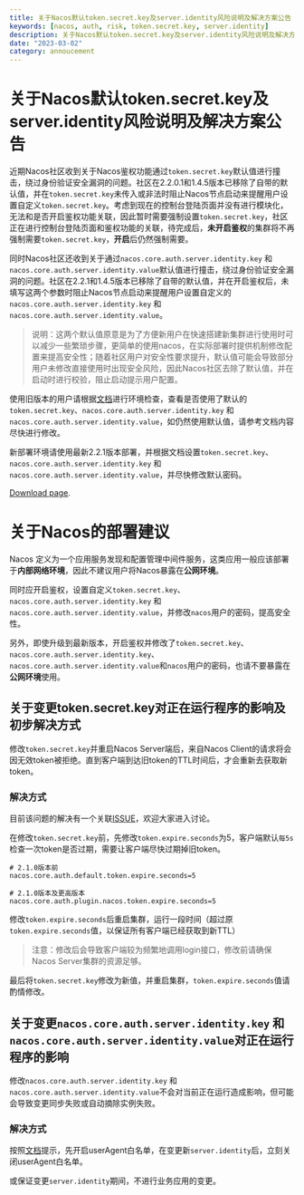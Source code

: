 ```yaml
---
title: 关于Nacos默认token.secret.key及server.identity风险说明及解决方案公告
keywords: [nacos, auth, risk, token.secret.key, server.identity]
description: 关于Nacos默认token.secret.key及server.identity风险说明及解决方案公告
date: "2023-03-02"
category: annoucement
---
```


# 关于Nacos默认token.secret.key及server.identity风险说明及解决方案公告

近期Nacos社区收到关于Nacos鉴权功能通过`token.secret.key`默认值进行撞击，绕过身份验证安全漏洞的问题。社区在2.2.0.1和1.4.5版本已移除了自带的默认值，并在`token.secret.key`未传入或非法时阻止Nacos节点启动来提醒用户设置自定义`token.secret.key`。考虑到现在的控制台登陆页面并没有进行模块化，无法和是否开启鉴权功能关联，因此暂时需要强制设置`token.secret.key`，社区正在进行控制台登陆页面和鉴权功能的关联，待完成后，**未开启鉴权**的集群将不再强制需要`token.secret.key`，**开启**后仍然强制需要。

同时Nacos社区还收到关于通过`nacos.core.auth.server.identity.key` 和 `nacos.core.auth.server.identity.value`默认值进行撞击，绕过身份验证安全漏洞的问题。社区在2.2.1和1.4.5版本已移除了自带的默认值，并在开启鉴权后，未填写这两个参数时阻止Nacos节点启动来提醒用户设置自定义的`nacos.core.auth.server.identity.key` 和 `nacos.core.auth.server.identity.value`。

> 说明：这两个默认值原意是为了方便新用户在快速搭建新集群进行使用时可以减少一些繁琐步骤，更简单的使用nacos，在实际部署时提供机制修改配置来提高安全性；随着社区用户对安全性要求提升，默认值可能会导致部分用户未修改直接使用时出现安全风险，因此Nacos社区去除了默认值，并在启动时进行校验，阻止启动提示用户配置。

使用旧版本的用户请根据[文档](https://nacos.io/zh-cn/docs/v2/guide/user/auth.html)进行环境检查，查看是否使用了默认的`token.secret.key`、`nacos.core.auth.server.identity.key` 和 `nacos.core.auth.server.identity.value`，如仍然使用默认值，请参考文档内容尽快进行修改。

新部署环境请使用最新2.2.1版本部署，并根据文档设置`token.secret.key`、`nacos.core.auth.server.identity.key` 和 `nacos.core.auth.server.identity.value`，并尽快修改默认密码。

[Download page](https://github.com/alibaba/nacos/releases/tag/2.2.1).

# 关于Nacos的部署建议

Nacos 定义为一个应用服务发现和配置管理中间件服务，这类应用一般应该部署于**内部网络环境**，因此不建议用户将Nacos暴露在**公网环境**。

同时应开启鉴权，设置自定义`token.secret.key`、`nacos.core.auth.server.identity.key` 和 `nacos.core.auth.server.identity.value`，并修改`nacos`用户的密码，提高安全性。

另外，即使升级到最新版本，开启鉴权并修改了`token.secret.key`、`nacos.core.auth.server.identity.key`、`nacos.core.auth.server.identity.value`和`nacos`用户的密码，也请不要暴露在**公网环境**使用。

## 关于变更token.secret.key对正在运行程序的影响及初步解决方式

修改`token.secret.key`并重启Nacos Server端后，来自Nacos Client的请求将会因无效token被拒绝。直到客户端到达旧token的TTL时间后，才会重新去获取新token。

### 解决方式

目前该问题的解决有一个关联[ISSUE](https://github.com/alibaba/nacos/issues/10105)，欢迎大家进入讨论。

在修改`token.secret.key`前，先修改`token.expire.seconds`为5，客户端默认`每5s`检查一次token是否过期，需要让客户端尽快过期掉旧token。

```properties
# 2.1.0版本前
nacos.core.auth.default.token.expire.seconds=5

# 2.1.0版本及更高版本
nacos.core.auth.plugin.nacos.token.expire.seconds=5
```

修改`token.expire.seconds`后重启集群，运行一段时间（超过原`token.expire.seconds`值，以保证所有客户端已经获取到新TTL）

> 注意：修改后会导致客户端较为频繁地调用login接口，修改前请确保Nacos Server集群的资源足够。

最后将`token.secret.key`修改为新值，并重启集群，`token.expire.seconds`值请酌情修改。

## 关于变更`nacos.core.auth.server.identity.key` 和 `nacos.core.auth.server.identity.value`对正在运行程序的影响

修改`nacos.core.auth.server.identity.key` 和 `nacos.core.auth.server.identity.value`不会对当前正在运行造成影响，但可能会导致变更同步失败或自动摘除实例失败。

### 解决方式

按照[文档](https://nacos.io/zh-cn/docs/v2/guide/user/auth.html)提示，先开启userAgent白名单，在变更新`server.identity`后，立刻关闭userAgent白名单。

或保证变更`server.identity`期间，不进行业务应用的变更。
